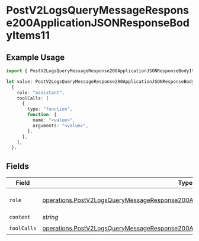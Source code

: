 # PostV2LogsQueryMessageResponse200ApplicationJSONResponseBodyItems11

## Example Usage

```typescript
import { PostV2LogsQueryMessageResponse200ApplicationJSONResponseBodyItems11 } from "orq-poc-typescript-multi-env-version/models/operations";

let value: PostV2LogsQueryMessageResponse200ApplicationJSONResponseBodyItems11 =
  {
    role: "assistant",
    toolCalls: [
      {
        type: "function",
        function: {
          name: "<value>",
          arguments: "<value>",
        },
      },
    ],
  };
```

## Fields

| Field                                                                                                                                                                                              | Type                                                                                                                                                                                               | Required                                                                                                                                                                                           | Description                                                                                                                                                                                        |
| -------------------------------------------------------------------------------------------------------------------------------------------------------------------------------------------------- | -------------------------------------------------------------------------------------------------------------------------------------------------------------------------------------------------- | -------------------------------------------------------------------------------------------------------------------------------------------------------------------------------------------------- | -------------------------------------------------------------------------------------------------------------------------------------------------------------------------------------------------- |
| `role`                                                                                                                                                                                             | [operations.PostV2LogsQueryMessageResponse200ApplicationJSONResponseBodyItems1Role](../../models/operations/postv2logsquerymessageresponse200applicationjsonresponsebodyitems1role.md)             | :heavy_check_mark:                                                                                                                                                                                 | The role of the prompt message                                                                                                                                                                     |
| `content`                                                                                                                                                                                          | *string*                                                                                                                                                                                           | :heavy_minus_sign:                                                                                                                                                                                 | N/A                                                                                                                                                                                                |
| `toolCalls`                                                                                                                                                                                        | [operations.PostV2LogsQueryMessageResponse200ApplicationJSONResponseBodyItems1ToolCalls](../../models/operations/postv2logsquerymessageresponse200applicationjsonresponsebodyitems1toolcalls.md)[] | :heavy_check_mark:                                                                                                                                                                                 | N/A                                                                                                                                                                                                |
